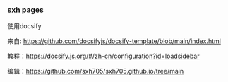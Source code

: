 ### sxh pages

使用docsify

来自: https://github.com/docsifyjs/docsify-template/blob/main/index.html

教程：https://docsify.js.org/#/zh-cn/configuration?id=loadsidebar

编辑：https://github.com/sxh705/sxh705.github.io/tree/main
